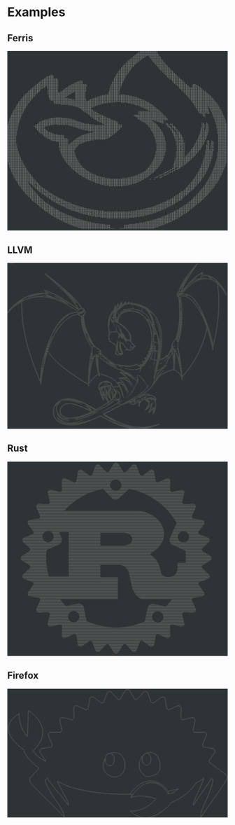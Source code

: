 # Examples
## Ferris
![Ferris](https://raw.githubusercontent.com/dblanovschi/ascii-image/master/sample-outputs/ferris.png)
## LLVM
![LLVM](https://raw.githubusercontent.com/dblanovschi/ascii-image/master/sample-outputs/llvm.png)
## Rust
![Rust](https://raw.githubusercontent.com/dblanovschi/ascii-image/master/sample-outputs/rust.png)
## Firefox
![Firefox](https://raw.githubusercontent.com/dblanovschi/ascii-image/master/sample-outputs/firefox.png)
